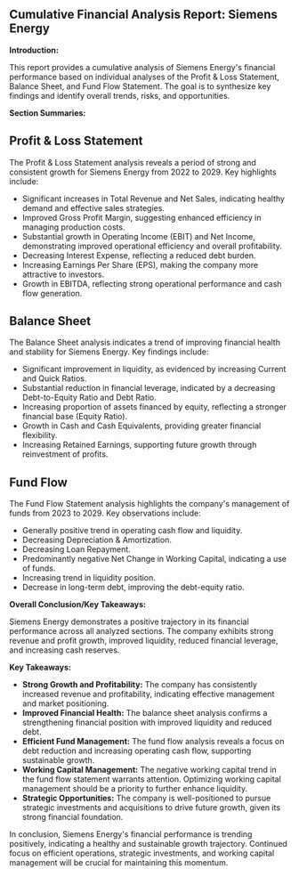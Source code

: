 ## Cumulative Financial Analysis Report: Siemens Energy

**Introduction:**

This report provides a cumulative analysis of Siemens Energy's financial performance based on individual analyses of the Profit & Loss Statement, Balance Sheet, and Fund Flow Statement. The goal is to synthesize key findings and identify overall trends, risks, and opportunities.

**Section Summaries:**

## Profit & Loss Statement

The Profit & Loss Statement analysis reveals a period of strong and consistent growth for Siemens Energy from 2022 to 2029. Key highlights include:

*   Significant increases in Total Revenue and Net Sales, indicating healthy demand and effective sales strategies.
*   Improved Gross Profit Margin, suggesting enhanced efficiency in managing production costs.
*   Substantial growth in Operating Income (EBIT) and Net Income, demonstrating improved operational efficiency and overall profitability.
*   Decreasing Interest Expense, reflecting a reduced debt burden.
*   Increasing Earnings Per Share (EPS), making the company more attractive to investors.
*   Growth in EBITDA, reflecting strong operational performance and cash flow generation.

## Balance Sheet

The Balance Sheet analysis indicates a trend of improving financial health and stability for Siemens Energy. Key findings include:

*   Significant improvement in liquidity, as evidenced by increasing Current and Quick Ratios.
*   Substantial reduction in financial leverage, indicated by a decreasing Debt-to-Equity Ratio and Debt Ratio.
*   Increasing proportion of assets financed by equity, reflecting a stronger financial base (Equity Ratio).
*   Growth in Cash and Cash Equivalents, providing greater financial flexibility.
*   Increasing Retained Earnings, supporting future growth through reinvestment of profits.

## Fund Flow

The Fund Flow Statement analysis highlights the company's management of funds from 2023 to 2029. Key observations include:

*   Generally positive trend in operating cash flow and liquidity.
*   Decreasing Depreciation & Amortization.
*   Decreasing Loan Repayment.
*   Predominantly negative Net Change in Working Capital, indicating a use of funds.
*   Increasing trend in liquidity position.
*   Decrease in long-term debt, improving the debt-equity ratio.

**Overall Conclusion/Key Takeaways:**

Siemens Energy demonstrates a positive trajectory in its financial performance across all analyzed sections. The company exhibits strong revenue and profit growth, improved liquidity, reduced financial leverage, and increasing cash reserves.

**Key Takeaways:**

*   **Strong Growth and Profitability:** The company has consistently increased revenue and profitability, indicating effective management and market positioning.
*   **Improved Financial Health:** The balance sheet analysis confirms a strengthening financial position with improved liquidity and reduced debt.
*   **Efficient Fund Management:** The fund flow analysis reveals a focus on debt reduction and increasing operating cash flow, supporting sustainable growth.
*   **Working Capital Management:** The negative working capital trend in the fund flow statement warrants attention. Optimizing working capital management should be a priority to further enhance liquidity.
*   **Strategic Opportunities:** The company is well-positioned to pursue strategic investments and acquisitions to drive future growth, given its strong financial foundation.

In conclusion, Siemens Energy's financial performance is trending positively, indicating a healthy and sustainable growth trajectory. Continued focus on efficient operations, strategic investments, and working capital management will be crucial for maintaining this momentum.
